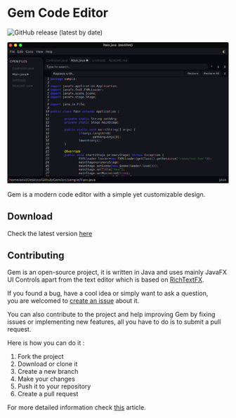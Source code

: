 # Gem Code Editor
![GitHub release (latest by date)](https://img.shields.io/github/v/release/adxl/Gem?label=version)
<p align="center">
    <img src="resources/gems1.png" alt="">
</p>
Gem is a modern code editor with a simple yet customizable design.  

## Download
Check the latest version [here](https://github.com/adxl/Gem/releases/latest)

## Contributing
Gem is an open-source project, it is written in Java and uses mainly JavaFX UI Controls
apart from the text editor which is based on [RichTextFX](https://github.com/FXMisc/RichTextFX). 

If you found a bug, have a cool idea or simply want to ask a question,  
you are welcomed to [create an issue](https://github.com/adxl/Gem/issues) about it.

You can also contribute to the project and help improving Gem by fixing issues or 
implementing new features, all you have to do is to submit a pull request.
 
Here is how you can do it :  
1. Fork the project  
2. Download or clone it 
3. Create a new branch  
4. Make your changes  
5. Push it to your repository  
6. Create a pull request  

For more detailed information check [this](https://opensource.com/article/19/7/create-pull-request-github) article.







